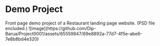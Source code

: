 <h1> Demo Project</h1>
Front page demo project of a Restaurant landing page website. (PSD file encluded.)
![image](https://github.com/Dip-Barua/Project0001/assets/65559847/69e8892a-77d7-4f5e-abe6-7e8b8bd4e320)
